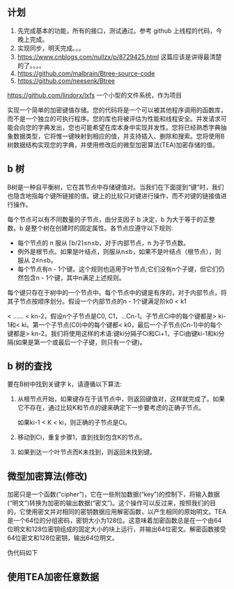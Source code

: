 ## 计划

1.  先完成基本的功能，所有的接口，测试通过。参考 github 上线程的代码，今晚上完成。
2.  实现同步，明天完成。。。
3.  https://www.cnblogs.com/nullzx/p/8729425.html 这篇应该是讲得最清楚的了。。。。
4.  https://github.com/malbrain/Btree-source-code
5.  https://github.com/neesenk/Btree

https://github.com/lindorx/lxfs 一个小型的文件系统，作为项目



实现一个简单的加密键值存储。您的代码将是一个可以被其他程序调用的函数库，而不是一个独立的可执行程序。您的库也将被评估为性能和线程安全。并发请求可能会向您的字典发出，您也可能希望在库本身中实现并发性。您将已经熟悉字典抽象数据类型，它将惟一键映射到相应的值，并支持插入、删除和搜索。您将使用B树数据结构实现您的字典，并使用修改后的微型加密算法(TEA)加密存储的值。

## b 树

B树是一种自平衡树，它在其节点中存储键值对。当我们在下面提到“键”时，我们也隐含地指每个键所链接的值。键上的比较只对键进行操作，而不对键的链接值进行操作。

每个节点可以有不同数量的子节点，由分支因子 b 决定，b 为大于等于的正整数。b 是整个树在创建时的固定属性。各节点应遵守以下规则:

-   每个节点的 n 服从 ⌈b/2⌉≤n≤b，对于内部节点，n 为子节点数。
-   例外是根节点。如果是叶结点，则服从n≤b，如果不是叶结点（根节点），则服从 2≤n≤b。
-   每个节点有n - 1个键。这个规则也适用于叶节点;它们没有n个子键，但它们仍然包含n - 1个键，其中n满足上述规则。

每个键只存在于树中的一个节点中。每个节点中的键是有序的，对于内部节点，将其子节点按顺序划分。假设一个内部节点的n - 1个键满足阶k0 < k1

< ……  < kn-2，假设n个子节点是C0, C1，…Cn-1。子节点Ci中的每个键都是> ki-1和< ki。第一个子节点(C0)中的每个键都< k0，最后一个子节点(Cn-1)中的每个键都是> kn-2。我们将使用这样的术语:键ki分隔子Ci和Ci+1，子Ci由键ki-1和ki分隔(如果是第一个或最后一个子键，则只有一个键)。

## b 树的查找

要在B树中找到关键字 k，请遵循以下算法:

1.  从根节点开始，如果键存在于该节点中，则返回键值对，这样就完成了。如果它不存在，通过比较K和节点的键来确定下一步要考虑的正确子节点。

    如果ki-1 < K < ki，则正确的子节点是Ci。

2.  移动到Ci，重复步骤1，直到找到包含K的节点。

3.  如果到达一个叶节点而K未找到，则返回未找到键。

## 微型加密算法(修改)

加密只是一个函数(“cipher”)，它在一些附加数据(“key”)的控制下，将输入数据(“明文”)转换为加密的输出数据(“密文”)。这个操作可以反过来，按照我们的目的，它使用密文并对相同的密钥数据应用解密函数，以产生相同的原始明文。TEA是一个64位的分组密码，密钥大小为128位。这意味着加密函数总是在一个由64位明文和128位密钥组成的固定大小的块上运行，并输出64位密文。解密函数接受64位密文和128位密钥，输出64位明文。

伪代码如下

## 使用TEA加密任意数据



